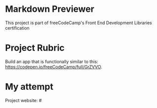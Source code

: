 # Markdown Previewer
This project is part of freeCodeCamp's Front End Development Libraries certification

# Project Rubric
Build an app that is functionally similar to this: https://codepen.io/freeCodeCamp/full/GrZVVO.

# My attempt
Project website: #
